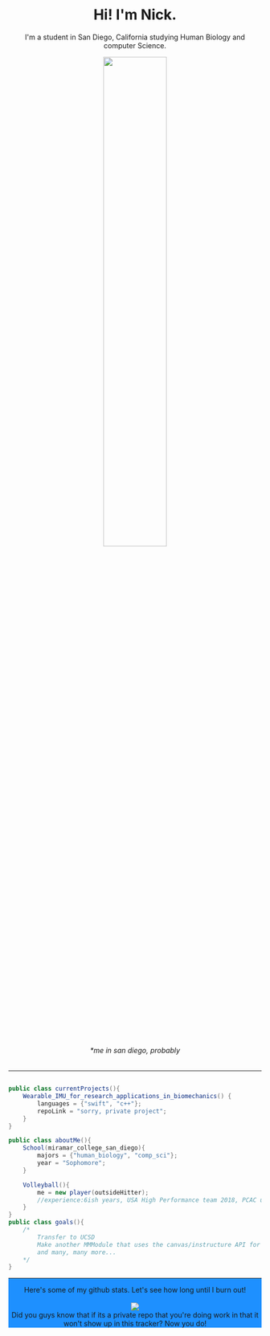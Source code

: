<html>
<h1 align="center">Hi! I'm Nick.</h1>
<p align="center">
	I'm a student in San Diego, California studying Human Biology and computer Science. 
	<br>
</p>
<p align="center">
	<img align="center" src="https://musnanda.files.wordpress.com/2015/09/img_8656.jpg" width="50%" height="auto" /> 
	<br>
</p>
<h6 align="center">*me in san diego, probably</h6>
<hr>
</html>

```java

public class currentProjects(){
	Wearable_IMU_for_research_applications_in_biomechanics() {
		languages = {"swift", "c++"};
		repoLink = "sorry, private project";
	}
}

public class aboutMe(){
	School(miramar_college_san_diego){
		majors = {"human_biology", "comp_sci"};
		year = "Sophomore";
	}

	Volleyball(){
		me = new player(outsideHitter);
		//experience:6ish years, USA High Performance team 2018, PCAC undefeated
	}
}
public class goals(){
	/*
		Transfer to UCSD
		Make another MMModule that uses the canvas/instructure API for students to use
		and many, many more...
	*/
}
```



<html>
<div style="background-color:DodgerBlue;">
	<hr>
	<p align="center">
		Here's some of my github stats. Let's see how long until I burn out! <br><br>
		<picture>
			<source media="(prefers-color-scheme: dark)" srcset="https://streak-stats.demolab.com?user=nickiroo&theme=horizon" />
			<img src="https://streak-stats.demolab.com?user=nickiroo&theme=default" />
		</picture>
		<br>
		Did you guys know that if its a private repo that you're doing work in that it won't show up in this tracker? Now you do!
	</p>
</div>
</html>
